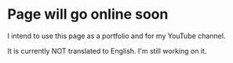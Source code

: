 # Page will go online soon
I intend to use this page as a portfolio and for my YouTube channel.

It is currently NOT translated to English. I'm still working on it.